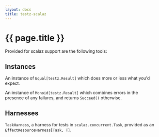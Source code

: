 ```yaml
---
layout: docs
title: testz-scalaz
---
```


# {{ page.title }}

Provided for scalaz support are the following tools:

## Instances

An instance of `Equal[testz.Result]` which does more or less what you'd expect.

An instance of `Monoid[testz.Result]` which combines errors in the presence of any
failures, and returns `Succeed()` otherwise.

## Harnesses

`TaskHarness`, a harness for tests in `scalaz.concurrent.Task`, provided as an
`EffectResourceHarness[Task, T]`.
